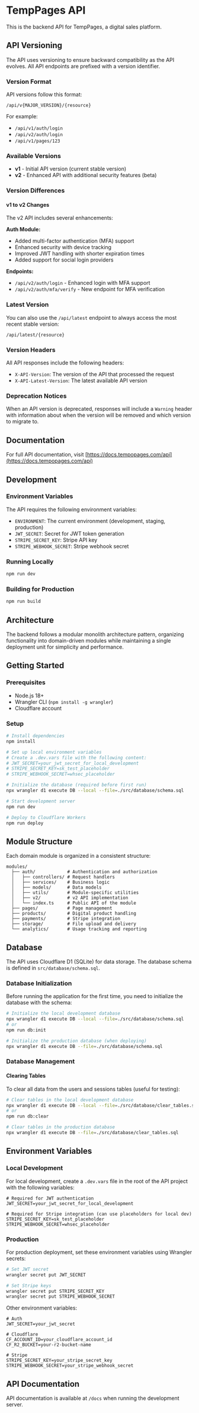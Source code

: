 # TempPages API

This is the backend API for TempPages, a digital sales platform.

## API Versioning

The API uses versioning to ensure backward compatibility as the API evolves. All API endpoints are prefixed with a version identifier.

### Version Format

API versions follow this format:
```
/api/v{MAJOR_VERSION}/{resource}
```

For example:
- `/api/v1/auth/login`
- `/api/v2/auth/login`
- `/api/v1/pages/123`

### Available Versions

- **v1** - Initial API version (current stable version)
- **v2** - Enhanced API with additional security features (beta)

### Version Differences

#### v1 to v2 Changes

The v2 API includes several enhancements:

**Auth Module:**
- Added multi-factor authentication (MFA) support
- Enhanced security with device tracking
- Improved JWT handling with shorter expiration times
- Added support for social login providers

**Endpoints:**
- `/api/v2/auth/login` - Enhanced login with MFA support
- `/api/v2/auth/mfa/verify` - New endpoint for MFA verification

### Latest Version

You can also use the `/api/latest` endpoint to always access the most recent stable version:
```
/api/latest/{resource}
```

### Version Headers

All API responses include the following headers:
- `X-API-Version`: The version of the API that processed the request
- `X-API-Latest-Version`: The latest available API version

### Deprecation Notices

When an API version is deprecated, responses will include a `Warning` header with information about when the version will be removed and which version to migrate to.

## Documentation

For full API documentation, visit [https://docs.tempopages.com/api](https://docs.tempopages.com/api)

## Development

### Environment Variables

The API requires the following environment variables:
- `ENVIRONMENT`: The current environment (development, staging, production)
- `JWT_SECRET`: Secret for JWT token generation
- `STRIPE_SECRET_KEY`: Stripe API key
- `STRIPE_WEBHOOK_SECRET`: Stripe webhook secret

### Running Locally

```bash
npm run dev
```

### Building for Production

```bash
npm run build
```

## Architecture

The backend follows a modular monolith architecture pattern, organizing functionality into domain-driven modules while maintaining a single deployment unit for simplicity and performance.

## Getting Started

### Prerequisites

- Node.js 18+
- Wrangler CLI (`npm install -g wrangler`)
- Cloudflare account

### Setup

```bash
# Install dependencies
npm install

# Set up local environment variables
# Create a .dev.vars file with the following content:
# JWT_SECRET=your_jwt_secret_for_local_development
# STRIPE_SECRET_KEY=sk_test_placeholder
# STRIPE_WEBHOOK_SECRET=whsec_placeholder

# Initialize the database (required before first run)
npx wrangler d1 execute DB --local --file=./src/database/schema.sql

# Start development server
npm run dev

# Deploy to Cloudflare Workers
npm run deploy
```

## Module Structure

Each domain module is organized in a consistent structure:

```
modules/
  ├── auth/            # Authentication and authorization
  │   ├── controllers/ # Request handlers
  │   ├── services/    # Business logic
  │   ├── models/      # Data models
  │   ├── utils/       # Module-specific utilities
  │   ├── v2/          # v2 API implementation
  │   └── index.ts     # Public API of the module
  ├── pages/           # Page management
  ├── products/        # Digital product handling
  ├── payments/        # Stripe integration
  ├── storage/         # File upload and delivery
  └── analytics/       # Usage tracking and reporting
```

## Database

The API uses Cloudflare D1 (SQLite) for data storage. The database schema is defined in `src/database/schema.sql`.

### Database Initialization

Before running the application for the first time, you need to initialize the database with the schema:

```bash
# Initialize the local development database
npx wrangler d1 execute DB --local --file=./src/database/schema.sql
# or
npm run db:init

# Initialize the production database (when deploying)
npx wrangler d1 execute DB --file=./src/database/schema.sql
```

### Database Management

#### Clearing Tables

To clear all data from the users and sessions tables (useful for testing):

```bash
# Clear tables in the local development database
npx wrangler d1 execute DB --local --file=./src/database/clear_tables.sql
# or
npm run db:clear

# Clear tables in the production database
npx wrangler d1 execute DB --file=./src/database/clear_tables.sql
```

## Environment Variables

### Local Development

For local development, create a `.dev.vars` file in the root of the API project with the following variables:

```
# Required for JWT authentication
JWT_SECRET=your_jwt_secret_for_local_development

# Required for Stripe integration (can use placeholders for local dev)
STRIPE_SECRET_KEY=sk_test_placeholder
STRIPE_WEBHOOK_SECRET=whsec_placeholder
```

### Production

For production deployment, set these environment variables using Wrangler secrets:

```bash
# Set JWT secret
wrangler secret put JWT_SECRET

# Set Stripe keys
wrangler secret put STRIPE_SECRET_KEY
wrangler secret put STRIPE_WEBHOOK_SECRET
```

Other environment variables:

```
# Auth
JWT_SECRET=your_jwt_secret

# Cloudflare
CF_ACCOUNT_ID=your_cloudflare_account_id
CF_R2_BUCKET=your-r2-bucket-name

# Stripe
STRIPE_SECRET_KEY=your_stripe_secret_key
STRIPE_WEBHOOK_SECRET=your_stripe_webhook_secret
```

## API Documentation

API documentation is available at `/docs` when running the development server.